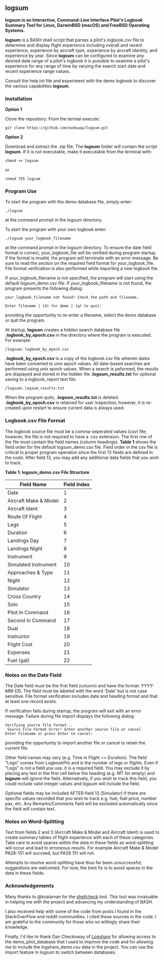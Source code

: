 ## logsum

**logsum is an Interactive, Command-Line Interface Pilot's Logbook Summary Tool for Linux, 
DarwinBSD (macOS) and FreeBSD Operating Systems.**

**logsum** is a BASH shell script that parses a pilot's logbook.csv file to
determine and display flight experience including overall and recent experience, experience
by aircraft type, experience by aircraft identity, and experience by year. Since **logsum**
can be configured to examine any desired date range of a pilot's logbook it is possible to
examine a pilot's experience for any range of time by varying the search start date and recent
experience range values.

Consult the help.txt file and experiment with the demo logbook to discover the various
capabilities **logsum**.


### Installation

**Option 1**

Clone the repository. From the termial execute:

```git clone https://github.com/oodsway/logsum.git```

**Option 2**

Download and extract the .zip file. The **logsum** folder will contain the script **logsum**. If
it is not executable, make it executable from the terminal with:

```chmod +x logsum```

or 

```chmod 755 logsum```


### Program Use

To start the program with the demo database file, simply enter:

```./logsum```

at the command prompt in the logsum directory.

To start the program with your own logbook enter:

```./logsum your_logbook_filename```

at the command prompt in the logsum directory. To ensure the date field format is correct,
your_logbook_file will be verified during program startup. If the format is invalid, the program
will terminate with an error message. Be sure to read the section on the required field
format for your_logbook_file. File format verifciation is also performed while importing a new logbook file.

If your_logbook_filename is not specified, the program will start using the default
logsum_demo.csv file. If your_logbook_filename is not found, the program presents the following dialog:

```
your_logbook_filename not found! Check the path and filename.

Enter filename | (d) for demo | (q) to quit: 
```

providing the opportunity to re-enter a filename, select the demo database or quit the program.

At startup, **logsum** creates a hidden search database file **.logbook_by_epoch.csv** in the 
directory where the program is executed. For example:

```/logsum/.logbook_by_epoch.csv```

**.logbook_by_epoch.csv** is a copy of the logbook.csv file wherein dates have been converted to 
unix epoch values. All date-based searches are performed using unix epoch values. When a search
is peformed, the results are displayed and stored in the hidden file **.logsum_results.txt**
for optional saving to a logbook_report text file:

```/logsum/.logsum_results.txt```

When the program quits, **.logsum_results.txt** is deleted. **.logbook_by_epoch.csv**
is retained for user inspection; however, it is re-created upon restart to ensure current 
data is always used.



### Logbook.csv File Format

The logbook source file must be a comma-seperated values (csv) file; however, the file is not
required to have a .csv extension. The first row of the file must contain the field names (column
headings). **Table 1** shows the field order for the default logsum_demo.csv file.  Field order
in the csv file is critical to proper program operation since the first 13 fields are defined
in the code. After field 13, you may add any additional data fields that you wish to track.


**Table 1: logsum_demo.csv File Structure**

| Field Name                                | Field Index |
|-------------------------------------------|-------------|
| Date                                      | 1           |
| Aircraft Make & Model                     | 2           |
| Aircraft Ident                            | 3           |
| Route Of Flight                           | 4           |
| Legs                                      | 5           |
| Duration                                  | 6           |
| Landings Day                              | 7           |
| Landings Night                            | 8           |
| Instrument                                | 9           |
| Simulated Instrument                      | 10          |
| Approaches & Type                         | 11          |
| Night                                     | 12          |
| Simulator                                 | 13          |
| Cross Country                             | 14          |
| Solo                                      | 15          |
| Pilot In Command                          | 16          |
| Second In Command                         | 17          |
| Dual                                      | 18          |
| Instructor                                | 19          |
| Flight Cost                               | 20          |
| Expenses                                  | 21          |
| Fuel (gal)                                | 22          |


### Notes on the Date Field

The Date field must be the first field (column) and have the format: YYYY-MM-DD. 
The field must be labeled with the word 'Date' but is not case sensitive. File format
verification includes date and heading format and that at least one record exists.

If verification fails during startup, the program will exit with an error message.
Failure during file import displays the following dialog:

```
Verifying source file format...
 Source File Format Error! Enter another source file or cancel
Enter Filename or press Enter to cancel:
```
providing the opportunity to import another file or cancel to retain the current file.

Other field names may vary (e.g. Time in Flight == Duration). The field "Legs" comes from
LogbookPro and is the number of legs or flights. Even if "Legs" is not a field you use,
it is a required field. You may exclude it by placing any text in the first cell below the heading 
(e.g. MT for empty) and **logsum** will ignore the field. Alternatively, if you wish to track
this field, you could include valid integer values and logsum will include the field.

Optional fields may be included AFTER field 13 (Simulator) if there are specific values recorded
that you wish to track e.g. fuel, fuel price, number pax, etc. Any Remarks/Comments field will be 
excluded automatically since the field will contain text.

### Notes on Word-Splitting

Text from fields 2 and 3 (Aircraft Make & Model and Aircraft Ident) is used to create summary
tables of flight experience with each of these categories. Take care to avoid spaces within the
data in these fields as word-splitting will occur and lead to erroneous results. For example
Aircraft Make & Model PA28-151 will succeed, but PA28 151 will not.

Attempts to resolve word-splitting have thus far been unsuccessful; suggestions are welcomed.  For now,
the best fix is to avoid spaces in the data in these fields.

### Acknowledgements

Many thanks to @koalaman for the [shellcheck](https://github.com/koalaman/shellcheck) tool. 
This tool was invaluable in helping me with the project and advancing my understanding of BASH.

I also received help with some of the code from posts I found in the StackOverFlow and reddit communities.
I cited these sources in the code. I am grateful to the community for those who so willingly
share their knowledge.

Finally, I'd like to thank Dan Checkoway of [Logshare](http://www.logshare.com/) for allowing access to 
the demo_pilot_database that I used to improve the code and for allowing me to include the logshare_demo.csv
data in the project. You can use the import feature in logsum to switch between databases.



